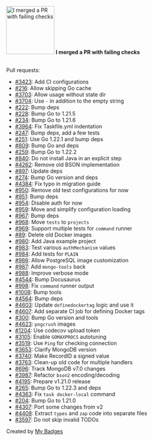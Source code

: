 <img src="https://my-badges.github.io/my-badges/this-is-fine.png" alt="I merged a PR with failing checks" title="I merged a PR with failing checks" width="128">
<strong>I merged a PR with failing checks</strong>
<br><br>

Pull requests:

- <a href="https://github.com/FerretDB/FerretDB/pull/3423">#3423</a>: Add CI configurations
- <a href="https://github.com/FerretDB/github-actions/pull/216">#216</a>: Allow skipping Go cache
- <a href="https://github.com/FerretDB/FerretDB/pull/3703">#3703</a>: Allow usage without state dir
- <a href="https://github.com/FerretDB/FerretDB/pull/3704">#3704</a>: Use `-` in addition to the empty string
- <a href="https://github.com/FerretDB/github-actions/pull/222">#222</a>: Bump deps
- <a href="https://github.com/FerretDB/github-actions/pull/228">#228</a>: Bump Go to 1.21.5
- <a href="https://github.com/FerretDB/github-actions/pull/234">#234</a>: Bump Go to 1.21.6
- <a href="https://github.com/FerretDB/FerretDB/pull/3964">#3964</a>: Fix Taskfile.yml indentation
- <a href="https://github.com/FerretDB/github-actions/pull/247">#247</a>: Bump deps, add a few tests
- <a href="https://github.com/FerretDB/github-actions/pull/251">#251</a>: Use Go 1.22.1 and bump deps
- <a href="https://github.com/FerretDB/dance/pull/809">#809</a>: Bump Go and deps
- <a href="https://github.com/FerretDB/github-actions/pull/259">#259</a>: Bump Go to 1.22.2
- <a href="https://github.com/FerretDB/dance/pull/840">#840</a>: Do not install Java in an explicit step
- <a href="https://github.com/FerretDB/FerretDB/pull/4262">#4262</a>: Remove old BSON implementation
- <a href="https://github.com/FerretDB/dance/pull/897">#897</a>: Update deps
- <a href="https://github.com/FerretDB/github-actions/pull/274">#274</a>: Bump Go version and deps
- <a href="https://github.com/FerretDB/FerretDB/pull/4384">#4384</a>: Fix typo in migration guide
- <a href="https://github.com/FerretDB/dance/pull/950">#950</a>: Remove old test configurations for now
- <a href="https://github.com/FerretDB/dance/pull/951">#951</a>: Bump deps
- <a href="https://github.com/FerretDB/dance/pull/954">#954</a>: Disable auth for now
- <a href="https://github.com/FerretDB/dance/pull/959">#959</a>: Move and simplify configuration loading
- <a href="https://github.com/FerretDB/dance/pull/967">#967</a>: Bump deps
- <a href="https://github.com/FerretDB/dance/pull/968">#968</a>: Move `tests` to `projects`
- <a href="https://github.com/FerretDB/dance/pull/969">#969</a>: Support multiple tests for `command` runner
- <a href="https://github.com/AlekSi/golang-tip/pull/89">#89</a>: Delete old Docker images
- <a href="https://github.com/FerretDB/dance/pull/980">#980</a>: Add Java example project
- <a href="https://github.com/FerretDB/dance/pull/983">#983</a>: Test various `authMechanism` values
- <a href="https://github.com/FerretDB/dance/pull/984">#984</a>: Add tests for `PLAIN`
- <a href="https://github.com/FerretDB/dance/pull/986">#986</a>: Allow PostgreSQL image customization
- <a href="https://github.com/FerretDB/dance/pull/987">#987</a>: Add `mongo-tools` back
- <a href="https://github.com/FerretDB/dance/pull/988">#988</a>: Improve verbose mode
- <a href="https://github.com/FerretDB/FerretDB/pull/4544">#4544</a>: Bump Docusaurus
- <a href="https://github.com/FerretDB/dance/pull/998">#998</a>: Fix `command` runner output
- <a href="https://github.com/FerretDB/dance/pull/1008">#1008</a>: Bump tools
- <a href="https://github.com/FerretDB/FerretDB/pull/4564">#4564</a>: Bump deps
- <a href="https://github.com/FerretDB/FerretDB/pull/4603">#4603</a>: Update `definedockertag` logic and use it
- <a href="https://github.com/FerretDB/FerretDB/pull/4607">#4607</a>: Add separate CI job for defining Docker tags
- <a href="https://github.com/FerretDB/github-actions/pull/300">#300</a>: Bump Go version and tools
- <a href="https://github.com/FerretDB/FerretDB/pull/4623">#4623</a>: `pngcrush` images
- <a href="https://github.com/FerretDB/FerretDB/pull/1204">#1204</a>: Use codecov upload token
- <a href="https://github.com/FerretDB/FerretDB/pull/3105">#3105</a>: Enable `GOMAXPROCS` autotuning
- <a href="https://github.com/FerretDB/FerretDB/pull/3519">#3519</a>: Use `Ping` for checking connection
- <a href="https://github.com/FerretDB/FerretDB/pull/3653">#3653</a>: Clarify MongoDB version
- <a href="https://github.com/FerretDB/FerretDB/pull/3740">#3740</a>: Make RecordID a signed value
- <a href="https://github.com/FerretDB/FerretDB/pull/3763">#3763</a>: Clean-up old code for multiple handlers
- <a href="https://github.com/FerretDB/dance/pull/696">#696</a>: Track MongoDB v7.0 changes
- <a href="https://github.com/FerretDB/FerretDB/pull/3987">#3987</a>: Refactor `bson2` encoding/decoding
- <a href="https://github.com/FerretDB/FerretDB/pull/4195">#4195</a>: Prepare v1.21.0 release
- <a href="https://github.com/FerretDB/github-actions/pull/265">#265</a>: Bump Go to 1.22.3 and deps
- <a href="https://github.com/FerretDB/FerretDB/pull/4363">#4363</a>: Fix `task docker-local` command
- <a href="https://github.com/FerretDB/github-actions/pull/204">#204</a>: Bump Go to 1.21.0
- <a href="https://github.com/FerretDB/FerretDB/pull/4307">#4307</a>: Port some changes from v2
- <a href="https://github.com/FerretDB/FerretDB/pull/4408">#4408</a>: Extract `types` and `zap` code into separate files
- <a href="https://github.com/FerretDB/FerretDB/pull/3597">#3597</a>: Do not skip invalid TODOs


Created by <a href="https://github.com/my-badges/my-badges">My Badges</a>